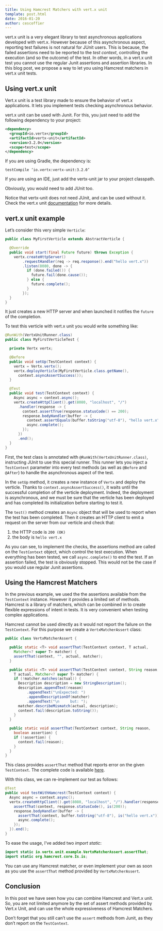 ```yaml
---
title: Using Hamcrest Matchers with vert.x unit
template: post.html
date: 2016-01-20
author: cescoffier
---
```


vert.x unit is a very elegant library to test asynchronous applications developed with vert.x. However because of this asynchronous aspect, reporting test failures is not natural for JUnit users.  This is because, the failed assertions need to be reported to the _test context_, controlling the execution (and so the outcome) of the test. In other words, in a vert.x unit test you cannot use the regular Junit assertions and assertion libraries. In this blog post, we propose a way to let you using Hamcrest matchers in vert.x unit tests.

## Using vert.x unit

Vert.x unit is a test library made to ensure the behavior of vert.x applications. It lets you implement tests checking asynchronous behavior.

vert.x unit can be used with Junit. For this, you just need to add the following dependency to your project:

```xml
<dependency>
  <groupId>io.vertx</groupId>
  <artifactId>vertx-unit</artifactId>
  <version>3.2.0</version>
  <scope>test</scope>
</dependency>
```

If you are using Gradle, the dependency is:
```
testCompile ‘io.vertx:vertx-unit:3.2.0’
```

If you are using an IDE, just add the vertx-unit jar to your project classpath.

Obviously, you would need to add JUnit too.

Notice that vertx-unit does not need JUnit, and can be used without it. Check the vert.x unit [documentation](http://vertx.io/docs/vertx-unit/java/) for more details.


## vert.x unit example

Let’s consider this very simple `Verticle`:

```java
public class MyFirstVerticle extends AbstractVerticle {

  @Override
  public void start(final Future future) throws Exception {
    vertx.createHttpServer()
        .requestHandler(req -> req.response().end("hello vert.x"))
        .listen(8080, done -> {
          if (done.failed()) {
            future.fail(done.cause());
          } else {
            future.complete();
          }
        });
  }
}
```

It just creates a new HTTP server and when launched it notifies the `future` of the completion.

To test this verticle with vert.x unit you would write something like:

```java
@RunWith(VertxUnitRunner.class)
public class MyFirstVerticleTest {

  private Vertx vertx;

  @Before
  public void setUp(TestContext context) {
    vertx = Vertx.vertx();
    vertx.deployVerticle(MyFirstVerticle.class.getName(),
      context.asyncAssertSuccess());
  }

  @Test
  public void test(TestContext context) {
    Async async = context.async();
    vertx.createHttpClient().get(8080, "localhost", "/")
      .handler(response -> {
        context.assertTrue(response.statusCode() == 200);
        response.bodyHandler(buffer -> {
          context.assertEquals(buffer.toString("utf-8"), "hello vert.x");
          async.complete();
        });
      })
      .end();
  }
}
```

First, the test class is annotated with `@RunWith(VertxUnitRunner.class)`, instructing JUnit to use this special runner. This runner lets you inject a `TestContext` parameter into every test methods (as well as `@Before` and `@After`) to handle the asynchronous aspect of the test.

In the `setUp` method, it creates a new instance of `Vertx` and deploy the verticle. Thanks to `context.asyncAssertSuccess()`, it waits until the successful completion of the verticle deployment. Indeed, the deployment is asynchronous, and we must be sure that the verticle has been deployed and has completed its initialization before starting to test it.

The `test()` method creates an `Async` object that will be used to report when the test has been completed. Then it creates an HTTP client to emit a request on the server from our verticle and check that:

1. the HTTP code is `200 (OK)`
2. the body is `hello vert.x`

As you can see, to implement the checks, the assertions method are called on the `TestContext` object, which control the test execution. When everything has been tested, we call `async.complete()` to end the test. If an assertion failed, the test is obviously stopped. This would not be the case if you would use regular Junit assertions.

## Using the Hamcrest Matchers

In the previous example, we used the the assertions available from the `TestContext` instance. However it provides a limited set of methods. Hamcrest is a library of matchers, which can be combined in to create flexible expressions of intent in tests. It is very convenient when testing complex applications.

Hamcrest cannot be used directly as it would not report the failure on the `TestContext`. For this purpose we create a `VertxMatcherAssert` class:

```java
public class VertxMatcherAssert {

  public static <T> void assertThat(TestContext context, T actual,
    Matcher<? super T> matcher) {
    assertThat(context, "", actual, matcher);
  }

  public static <T> void assertThat(TestContext context, String reason,
    T actual, Matcher<? super T> matcher) {
    if (!matcher.matches(actual)) {
      Description description = new StringDescription();
      description.appendText(reason)
          .appendText("\nExpected: ")
          .appendDescriptionOf(matcher)
          .appendText("\n     but: ");
      matcher.describeMismatch(actual, description);
      context.fail(description.toString());
    }
  }

  public static void assertThat(TestContext context, String reason,
    boolean assertion) {
    if (!assertion) {
      context.fail(reason);
    }
  }
}
```

This class provides `assertThat` method that reports error on the given `TestContext`. The complete code is available [here](https://gist.github.com/cescoffier/5cbf4c69aa094ac9b1a6).

With this class, we can re-implement our test as follows:

```java
@Test
public void testWithHamcrest(TestContext context) {
  Async async = context.async();
  vertx.createHttpClient().get(8080, "localhost", "/").handler(response -> {
    assertThat(context, response.statusCode(), is(200));
    response.bodyHandler(buffer -> {
      assertThat(context, buffer.toString("utf-8"), is("hello vert.x"));
      async.complete();
    });
  }).end();
}
```

To ease the usage, I've added two _import static_:

```java
import static io.vertx.unit.example.VertxMatcherAssert.assertThat;
import static org.hamcrest.core.Is.is;
```

You can use any Hamcrest matcher, or even implement your own as soon as you use the `assertThat` method provided by `VertxMatcherAssert`.

## Conclusion

In this post we have seen how you can combine Hamcrest and Vert.x unit. So, you are not limited anymore by the set of assert methods provided by Vert.x Unit, and can use the whole expressiveness of Hamcrest Matchers.

Don’t forget that you still can’t use the `assert` methods from Junit, as they don’t report on the `TestContext`.
